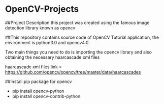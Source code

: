 # OpenCV-Projects


##Project Description
this project was created using the famous image detection library known as opencv 

##This repository contains source code of OpenCV Tutorial application, the environment is python3.0 and opencv4.0.

Two main things you need to do is importing the opencv library and also obtaining the necessary haarcascade xml files

haarcascade xml files link = https://github.com/opencv/opencv/tree/master/data/haarcascades

##install pip package for opencv
* pip install opencv-python
* pip install opencv-contrib-python

